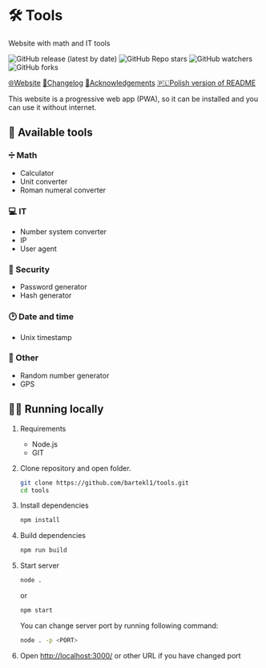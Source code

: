 # 🛠 Tools

Website with math and IT tools

![GitHub release (latest by date)](https://img.shields.io/github/v/release/bartekl1/tools?style=flat-square)
![GitHub Repo stars](https://img.shields.io/github/stars/bartekl1/tools?style=flat-square)
![GitHub watchers](https://img.shields.io/github/watchers/bartekl1/tools?style=flat-square)
![GitHub forks](https://img.shields.io/github/forks/bartekl1/tools?style=flat-square)

[🌐Website](https://bartekl1.github.io/tools)
[🧾Changelog](CHANGELOG.md)
[🎁Acknowledgements](ACKNOWLEDGEMENTS.md)
[🇵🇱Polish version of README](README_PL.md)

This website is a progressive web app (PWA), so it can be installed and you can use it without internet.

## 📝 Available tools

### ➗ Math

- Calculator
- Unit converter
- Roman numeral converter

### 💻 IT

- Number system converter
- IP
- User agent

### 🔑 Security

- Password generator
- Hash generator

### 🕑 Date and time

- Unix timestamp

### 📄 Other

- Random number generator
- GPS

## 👨‍💻 Running locally

1. Requirements
    - Node.js
    - GIT

2. Clone repository and open folder.

    ```bash
    git clone https://github.com/bartekl1/tools.git
    cd tools
    ```

3. Install dependencies

    ```bash
    npm install
    ```

4. Build dependencies

    ```bash
    npm run build
    ```

5. Start server

    ```bash
    node .
    ```

    or

    ```bash
    npm start
    ```

    You can change server port by running following command:

    ```bash
    node . -p <PORT>
    ```

6. Open [http://localhost:3000/](http://localhost:3000/) or other URL if you have changed port
